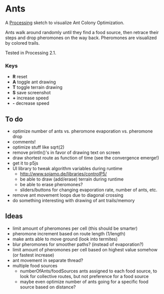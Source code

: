 # Ants

A [Processing](http://processing.org) sketch to visualize Ant Colony Optimization.

Ants walk around randomly until they find a food source, then retrace their steps and drop pheromones on the way back. Pheromones are visualized by colored trails.

Tested in Processing 2.1.

### Keys

- **R** reset
- **A** toggle ant drawing
- **T** toggle terrain drawing
- **S** save screenshot
- **+** increase speed
- **-** decrease speed

## To do

- optimize number of ants vs. pheromone evaporation vs. pheromone drop
- comments!
- optimize stuff like sqrt(2)
- remove println()'s in favor of drawing text on screen
- draw shortest route as function of time (see the convergence emerge!)
- get it to p5js
- UI library to tweak algorithm variables during runtime
  - <http://www.sojamo.de/libraries/controlP5/>
  - be able to draw (add/erase) terrain during runtime
  - be able to erase pheromones?
  - sliders/buttons for changing evaporation rate, number of ants, etc.
- remove ant movement loops due to diagonal crossing
- do something interesting with drawing of ant trails/memory


## Ideas

- limit amount of pheromones per cell (this should be smarter)
- pheromone increment based on route length (1/length)
- make ants able to move ground (look into termites)
- blur pheromones for smoother paths? (instead of evaporation?)
- limit amount of pheromones per cell based on highest value somehow (or fastest increase)
- ant movement in separate thread?
- multiple food sources
  - numberOfAnts/foodSources ants assigned to each food source, to look for collective routes, but not preference for a food source
  - maybe even optimize number of ants going for a specific food source based on distance?